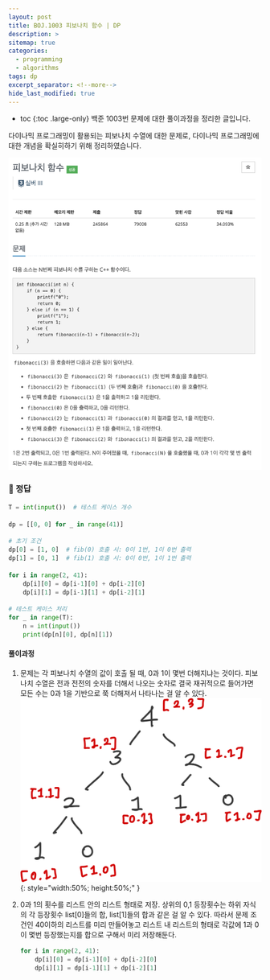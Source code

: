 ```yaml
---
layout: post
title: BOJ.1003 피보나치 함수 | DP
description: >
sitemap: true
categories: 
  - programming
  - algorithms
tags: dp
excerpt_separator: <!--more-->
hide_last_modified: true
---
```

* toc
{:toc .large-only}
백준 1003번 문제에 대한 풀이과정을 정리한 글입니다.

다이나믹 프로그래밍이 활용되는 피보나치 수열에 대한 문제로, 다이나믹 프로그래밍에 대한 개념을 확실히하기 위해 정리하였습니다.

<!--more-->

![image-20250411115258541](../../images/2025-04-11-01Boj1003/image-20250411115258541.png)

### 📌 정답

```python
T = int(input())  # 테스트 케이스 개수

dp = [[0, 0] for _ in range(41)]

# 초기 조건
dp[0] = [1, 0]  # fib(0) 호출 시: 0이 1번, 1이 0번 출력
dp[1] = [0, 1]  # fib(1) 호출 시: 0이 0번, 1이 1번 출력

for i in range(2, 41):
    dp[i][0] = dp[i-1][0] + dp[i-2][0]
    dp[i][1] = dp[i-1][1] + dp[i-2][1]

# 테스트 케이스 처리
for _ in range(T):
    n = int(input())
    print(dp[n][0], dp[n][1])
```

#### 풀이과정

1. 문제는 각 피보나치 수열의 값이 호출 될 때, 0과 1이 몇번 더해지냐는 것이다. 피보나치 수열은 전과 전전의 숫자를 더해서 나오는 숫자로 결국 재귀적으로 들어가면 모든 수는 0과 1을 기반으로 쭉 더해져서 나타나는 걸 알 수 있다. ![image-20250411115753898](../../images/2025-04-11-01Boj1003/image-20250411115753898.png){: style="width:50%; height:50%;" }

2. 0과 1의 횟수를 리스트 안의 리스트 형태로 저장. 상위의 0,1 등장횟수는 하위 자식의 각 등장횟수 list[0]들의 합, list[1]들의 합과 같은 걸 알 수 있다. 따라서 문제 조건인 40이하의 리스트를 미리 만들어놓고 리스트 내 리스트의 형태로 각값에 1과 0이 몇번 등장했는지를 합으로 구해서 미리 저장해둔다. 

   ```python
   for i in range(2, 41):
       dp[i][0] = dp[i-1][0] + dp[i-2][0]
       dp[i][1] = dp[i-1][1] + dp[i-2][1]
   ```
